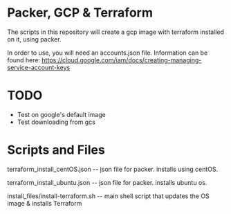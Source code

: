 # Packer, GCP & Terraform

The scripts in this repository will create a gcp image with terraform installed on it, using packer.

In order to use, you will need an accounts.json file.  Information can be found here: https://cloud.google.com/iam/docs/creating-managing-service-account-keys

# TODO
- Test on google's default image
- Test downloading from gcs


# Scripts and Files

terraform_install_centOS.json -- json file for packer.  installs using centOS.

terraform_install_ubuntu.json -- json file for packer.  installs ubuntu os.

install_files/install-terraform.sh -- main shell script that updates the OS image & installs Terraform




